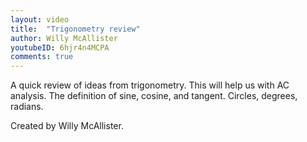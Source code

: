 ```yaml
---
layout: video
title:  "Trigonometry review"
author: Willy McAllister
youtubeID: 6hjr4n4MCPA
comments: true
--- 
```


A quick review of ideas from trigonometry. This will help us with AC analysis. The definition of sine, cosine, and tangent. Circles, degrees, radians.

Created by Willy McAllister.